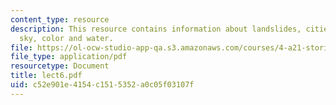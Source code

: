 ```yaml
---
content_type: resource
description: This resource contains information about landslides, cities at night,
  sky, color and water.
file: https://ol-ocw-studio-app-qa.s3.amazonaws.com/courses/4-a21-stories-without-words-photographing-the-first-year-fall-2006/c52e901e4154c1515352a0c05f03107f_lect6.pdf
file_type: application/pdf
resourcetype: Document
title: lect6.pdf
uid: c52e901e-4154-c151-5352-a0c05f03107f
---
```

